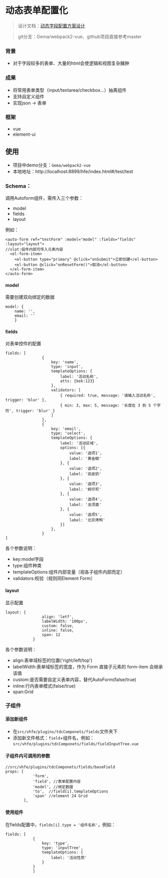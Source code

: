 # 动态表单配置化

> 设计文档：[动态字段配置方案设计](https://wiki.sankuai.com/pages/viewpage.action?pageId=1065853261&focusedCommentId=1079089865#comment-1079089865)

> git分支：Gema/webpack2-vue、github项目直接参考master

### 背景

* 对于字段较多的表单、大量的html会使逻辑和视图复杂臃肿


### 成果

* 将常用表单类型（input/textarea/checkbox...）抽离组件
* 支持自定义组件
* 实现json -> 表单

### 框架

* vue
* element-ui

## 使用

* 项目中demo分支：`Gema/webpack2-vue`
* 本地地址：http://localhost:8899/hfe/index.html#/test/test

### Schema：
调用Autoform组件，需传入三个参数：

* model
* fields
* layout

例如：
```
<auto-form ref="testForm" :model="model" :fields="fields" :layout="layout">
//slot:组件内部可传入元素内容
  <el-form-item>
    <el-button type="primary" @click="onSubmit">立即创建</el-button>
    <el-button @click="onResetForm()">取消</el-button>
  </el-form-item>
</auto-form>
```

#### model
需要创建双向绑定的数据
```
model: {
    name: '',
    email: ''
    }
```

#### fields
对表单控件的配置

```
fields: [
                {
                    key: 'name',
                    type: 'input',
                    templateOptions: {
                        label: '活动名称',
                        atts: {kek:123}
                    },
                    validators: [
                        { required: true, message: '请输入活动名称', trigger: 'blur' },
                        { min: 3, max: 5, message: '长度在 3 到 5 个字符', trigger: 'blur' }
                    ]
                },
                {
                    key: 'email',
                    type: 'select',
                    templateOptions: {
                        label: '活动区域',
                        options: [{
                            value: '选项1',
                            label: '黄金糕'
                        }, {
                            value: '选项2',
                            label: '双皮奶'
                        }, {
                            value: '选项3',
                            label: '蚵仔煎'
                        }, {
                            value: '选项4',
                            label: '龙须面'
                        }, {
                            value: '选项5',
                            label: '北京烤鸭'
                        }]
                    },
                }
]
```

各个参数说明：

* key:model字段
* type:组件种类
* templateOptions:组件内部变量（视各子组件内部而定）
* validators:校验（规则同Element Form）

#### layout
显示配置
```
layout: {
                align: 'letf',
                labelWidth: '100px',
                custom: false,
                inline: false,
                span: 12
            }
```
各个参数说明：

* align:表单域标签的位置('right/left/top')
* labelWidth:表单域标签的宽度，作为 Form 直接子元素的 form-item 会继承该值
* custom:是否需要自定义表单内容，替代AutoForm(false/true)
* inline:行内表单模式(false/true)
* span:Grid

### 子组件

#### 添加新组件
* 在`src/vhfe/plugins/tdcComponets/fields`文件夹下
* 添加新文件格式：`field`+组件名，例如：`src/vhfe/plugins/tdcComponets/fields/fieldInputTree.vue`

#### 子组件内可调用的参数

```
//src/vhfe/plugins/tdcComponets/fields/baseField
props: [
            'form',
            'field', //表单配置内容
            'model', //绑定数据
            'to',  //field[i].templateOptions
            'span' //element 24 Grid
        ],
```

#### 使用组件
在fields配置中，`fields[i].type = '组件名称'`，例如：
```
fields: [
            {
                key: 'type',
                type: 'inputTree',
                templateOptions: {
                    label: '活动性质'
                }
            }
            ]
```
